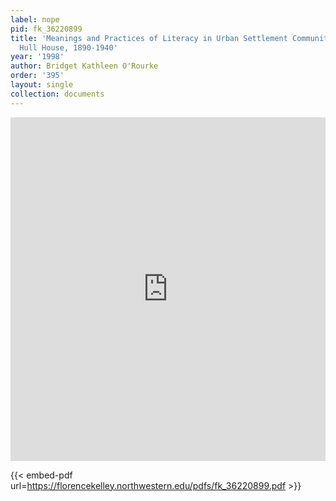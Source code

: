 ```yaml
---
label: nope
pid: fk_36220899
title: 'Meanings and Practices of Literacy in Urban Settlement Communities: Chicago''s
  Hull House, 1890-1940'
year: '1998'
author: Bridget Kathleen O'Rourke
order: '395'
layout: single
collection: documents
---
```

<iframe src="https://northwestern.app.box.com/embed/s/4c02991174dbjmvcwb6p4kkvfmcm4r0r?sortColumn=date&view=list" width="100%" height="550" frameborder="0" allowfullscreen webkitallowfullscreen msallowfullscreen></iframe>


{{< embed-pdf url=https://florencekelley.northwestern.edu/pdfs/fk_36220899.pdf >}}